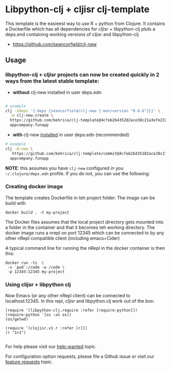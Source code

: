 # Libpython-clj + cljisr clj-template

This template is the easieest way to use R + python from Clojure.
It contains a Dockerfile which has all dependencies for cljisr + libpython-clj pluts a deps.end containing working versions of cljisr and libpython-clj

* https://github.com/seancorfield/clj-new


## Usage

### libpython-clj + cljisr projects can now be created quickly in 2 ways from the latest stable template:


-   **without** clj-new installed in user deps.edn

```bash 

# example
clj -Sdeps '{:deps {seancorfield/clj-new {:mvn/version "0.8.6"}}}' \
  -m clj-new.create \
  https://github.com/behrica/clj-template@4cfeb2b435282ace38c21a3efe2328594f7e34c4 \
  appcompany.funapp
```

-    **with** clj-new [installed](https://github.com/seancorfield/clj-new) in user deps.edn (recommended)

```bash 
# example
clj -A:new \
   https://github.com/behrica/clj-template/commit@4cfeb2b435282ace38c21a3efe2328594f7e34c4
  appcompany.funapp
```

   **NOTE**: this assumes you have `clj-new` configured in you `~/.clojure/deps.edn`
   profile. If you do not, you can use the following:
   
### Creating docker image
The template creates Dockerfile in teh project folder.
The image can be build with

```
docker build . -t my-project
```

The Docker files assumes that the local project directory gets mounted into a folder in the container and that it becomes teh working directory. The docker image runs a nrepl on port 12345 which can be connected to by any other nRepl compatible client (including emacs+Cider)

A typical command line for running the nRepl in the docker container is then this:

```
docker run -ti  \ 
 -v `pwd`:/code -w /code \
 -p 12345:12345 my-project
 ```
 ### Using clijsr + libpython clj
 
 Now Emacs (or any other nRepl client) can be connected to localhost:12345.
 In this repl, cljisr and libpython.clj work out of the box:
 
 ```
(require '[libpython-clj.require :refer [require-python]])
(require-python '[os :as os])
(os/getwd)

(require '[clojisr.v1.r :refer [r]])
(r "1+1")
         
 ```





For help please visit our [help-wanted](https://clojurians.zulipchat.com/#narrow/stream/215609-libpython-clj-dev/topic/help-wanted) topic.

For configuration option requests, please file a Github issue or visit our [feature requests]( https://clojurians.zulipchat.com/#narrow/stream/215609-libpython-clj-dev/topic/feature-requests) topic.  
